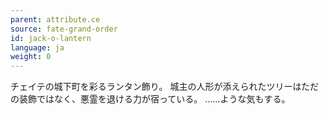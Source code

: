 ```yaml
---
parent: attribute.ce
source: fate-grand-order
id: jack-o-lantern
language: ja
weight: 0
---
```


チェイテの城下町を彩るランタン飾り。
城主の人形が添えられたツリーはただの装飾ではなく、悪霊を退ける力が宿っている。
……ような気もする。
